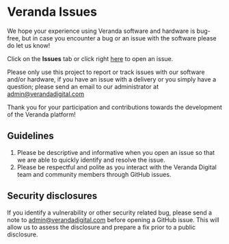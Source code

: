 # Veranda Issues
We hope your experience using Veranda software and hardware is bug-free, but in case you encounter a bug or an issue with the software please do let us know!

Click on the **Issues** tab or click right [here](https://github.com/Veranda-Digital/veranda-issues/issues/new/choose) to open an issue.

Please only use this project to report or track issues with our software and/or hardware, if you have an issue with a delivery or you simply have a question; please send an email to our administrator at [admin@verandadigital.com](mailto:admin@verandadigital.com)

Thank you for your participation and contributions towards the development of the Veranda platform! 

## Guidelines
1. Please be descriptive and informative when you open an issue so that we are able to quickly identify and resolve the issue.
2. Please be respectful and polite as you interact with the Veranda Digital team and community members through GitHub issues.


## Security disclosures
If you identify a vulnerability or other security related bug, please send a note to admin@verandadigital.com before opening a GitHub issue. This will allow us to assess the disclosure and prepare a fix prior to a public disclosure. 
